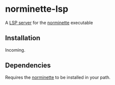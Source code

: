 # norminette-lsp
A [LSP server](https://microsoft.github.io/language-server-protocol/) for the [norminette](https://github.com/42School/norminette) executable

## Installation
Incoming.

## Dependencies
Requires the [norminette](https://github.com/42School/norminette) to be installed in your path.

